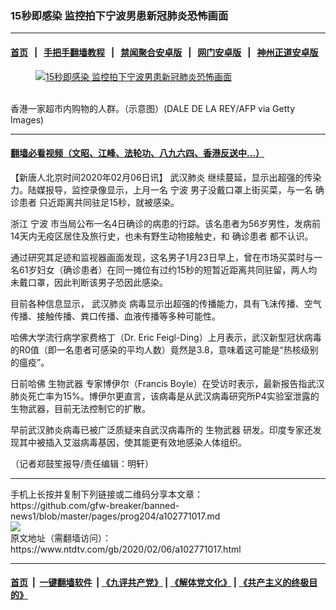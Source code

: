 ### 15秒即感染 监控拍下宁波男患新冠肺炎恐怖画面
------------------------

#### [首页](https://github.com/gfw-breaker/banned-news1/blob/master/README.md) &nbsp;&nbsp;|&nbsp;&nbsp; [手把手翻墙教程](https://github.com/gfw-breaker/guides/wiki) &nbsp;&nbsp;|&nbsp;&nbsp; [禁闻聚合安卓版](https://github.com/gfw-breaker/bn-android) &nbsp;&nbsp;|&nbsp;&nbsp; [网门安卓版](https://github.com/oGate2/oGate) &nbsp;&nbsp;|&nbsp;&nbsp; [神州正道安卓版](https://github.com/SzzdOgate/update) 



<div><div class="featured_image">
 <a href="https://i.ntdtv.com/assets/uploads/2020/02/GettyImages-1197534780.jpg" target="_blank">
  <figure>
   <img alt="15秒即感染 监控拍下宁波男患新冠肺炎恐怖画面" src="https://i.ntdtv.com/assets/uploads/2020/02/GettyImages-1197534780-800x450.jpg"/>
  </figure><br/>
 </a>
 <span class="caption">
  香港一家超市内购物的人群。（示意图）(DALE DE LA REY/AFP via Getty Images)
 </span>
</div>
</div><hr/>

#### [翻墙必看视频（文昭、江峰、法轮功、八九六四、香港反送中...）](http://167.172.214.107/home.html)

<div><div class="post_content" itemprop="articleBody">
 <p>
  【新唐人北京时间2020年02月06日讯】
  <ok href="https://www.ntdtv.com/gb/武汉肺炎.htm">
   武汉肺炎
  </ok>
  继续蔓延，显示出超强的传染力。陆媒报导，监控录像显示，上月一名
  <ok href="https://www.ntdtv.com/gb/宁波.htm">
   宁波
  </ok>
  男子没戴口罩上街买菜，与一名
  <ok href="https://www.ntdtv.com/gb/确诊患者.htm">
   确诊患者
  </ok>
  只近距离共同驻足15秒，就被感染。
 </p>
 <p>
  浙江
  <ok href="https://www.ntdtv.com/gb/宁波.htm">
   宁波
  </ok>
  市当局公布一名4日确诊的病患的行踪。该名患者为56岁男性，发病前14天内无疫区居住及旅行史，也未有野生动物接触史，和
  <ok href="https://www.ntdtv.com/gb/确诊患者.htm">
   确诊患者
  </ok>
  都不认识。
 </p>
 <p>
  通过研究其足迹和监视器画面发现，这名男子1月23日早上，曾在市场买菜时与一名61岁妇女（确诊患者）在同一摊位有过约15秒的短暂近距离共同驻留，两人均未戴口罩，因此判断该男子恐因此感染。
 </p>
 <p>
  目前各种信息显示，
  <ok href="https://www.ntdtv.com/gb/武汉肺炎.htm">
   武汉肺炎
  </ok>
  病毒显示出超强的传播能力，具有飞沫传播、空气传播、接触传播、粪口传播、血液传播等多种可能性。
 </p>
 <p>
  哈佛大学流行病学家费格丁（Dr. Eric Feigl-Ding）上月表示，武汉新型冠状病毒的R0值（即一名患者可感染的平均人数）竟然是3.8，意味着这可能是“热核级别的瘟疫”。
 </p>
 <p>
  日前哈佛
  <ok href="https://www.ntdtv.com/gb/生物武器.htm">
   生物武器
  </ok>
  专家博伊尔（Francis Boyle）在受访时表示，最新报告指武汉肺炎死亡率为15%。博伊尔更直言，该病毒是从武汉病毒研究所P4实验室泄露的生物武器，目前无法控制它的扩散。
 </p>
 <p>
  早前武汉肺炎病毒已被广泛质疑来自武汉病毒所的
  <ok href="https://www.ntdtv.com/gb/生物武器.htm">
   生物武器
  </ok>
  研发。印度专家还发现其中被插入艾滋病毒基因，使其能更有效地感染人体组织。
 </p>
 <p>
  （记者郑鼓笙报导/责任编辑：明轩）
 </p>
 <div class="single_ad">
 </div>
</div>
</div>
<hr/>
手机上长按并复制下列链接或二维码分享本文章：<br/>
https://github.com/gfw-breaker/banned-news1/blob/master/pages/prog204/a102771017.md <br/>
<a href='https://github.com/gfw-breaker/banned-news1/blob/master/pages/prog204/a102771017.md'><img src='https://github.com/gfw-breaker/banned-news1/blob/master/pages/prog204/a102771017.md.png'/></a> <br/>
原文地址（需翻墙访问）：https://www.ntdtv.com/gb/2020/02/06/a102771017.html


------------------------
#### [首页](https://github.com/gfw-breaker/banned-news1/blob/master/README.md) &nbsp;|&nbsp; [一键翻墙软件](https://github.com/gfw-breaker/nogfw/blob/master/README.md) &nbsp;| [《九评共产党》](https://github.com/gfw-breaker/9ping.md/blob/master/README.md#九评之一评共产党是什么) | [《解体党文化》](https://github.com/gfw-breaker/jtdwh.md/blob/master/README.md) | [《共产主义的终极目的》](https://github.com/gfw-breaker/gczydzjmd.md/blob/master/README.md)


<img src='http://gfw-breaker.win/banned-news/pages/prog204/a102771017.md' width='0px' height='0px'/>